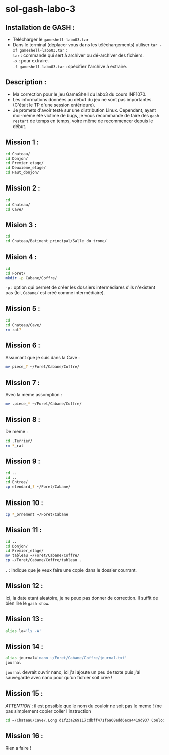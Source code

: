 # sol-gash-labo-3

## Installation de GASH :     
 - Télécharger le `gameshell-labo03.tar`     
 - Dans le terminal (déplacer vous dans les téléchargements) utiliser `tar -xf gameshell-labo03.tar` :   
   `tar` : commande qui sert à archiver ou dé-archiver des fichiers.   
   `-x` : pour extraire.     
   `-f gameshell-labo03.tar` : spécifier l'archive à extraire.     
   
## Description :
 - Ma correction pour le jeu GameShell du labo3 du cours INF1070.
 - Les informations données au début du jeu ne sont pas importantes. (C'était le TP d'une session entérieure).     
 - Je promets d'avoir testé sur une distribution Linux. Cependant, ayant moi-même été victime de bugs, je vous recommande de faire des `gash restart` de temps en temps, voire même de recommencer depuis le début.

## Mission 1 :

```sh
cd Chateau/
cd Donjon/
cd Premier_etage/
cd Deuxieme_etage/
cd Haut_donjon/
```

## Mission 2 :

```sh
cd
cd Chateau/
cd Cave/
```
## Mision 3 :

```sh
cd
cd Chateau/Batiment_principal/Salle_du_trone/
```

## Mision 4 :

```sh
cd
cd Foret/
mkdir -p Cabane/Coffre/ 
```
`-p` : option qui permet de créer les dossiers intermédiares s'ils n'existent pas (Ici, `Cabane/` est créé comme intermédiaire). 

## Mission 5 : 

```sh
cd
cd Chateau/Cave/
rm rat? 
```
## Mission 6 : 

Assumant que je suis dans la Cave :
```sh
mv piece_? ~/Foret/Cabane/Coffre/
```
## Mission 7 : 

Avec la meme assomption : 
```sh
mv .piece_* ~/Foret/Cabane/Coffre/
```

## Mission 8 :

De meme :
```sh
cd .Terrier/
rm *_rat
```

## Mission 9 :

```sh
cd ..
cd ..
cd Entree/
cp etendard_? ~/Foret/Cabane/
```
## Mission 10 :

```sh
cp *_ornement ~/Foret/Cabane
```

## Mission 11 :

```sh
cd ..
cd Donjon/
cd Premier_etage/
mv tableau ~/Foret/Cabane/Coffre/
cp ~/Foret/Cabane/Coffre/tableau .
```
`.` : indique que je veux faire une copie dans le dossier courrant. 

## Mission 12 : 

Ici, la date etant aleatoire, je ne peux pas donner de correction. 
Il suffit de bien lire le `gash show`. 

## Mission 13 : 

```sh
alias la='ls -A'
```

## Mission 14 : 

```sh
alias journal='nano ~/Foret/Cabane/Coffre/journal.txt'
journal
```

`journal` devrait ouvrir nano, ici j'ai ajoute un peu de texte puis j'ai sauvegarde avec nano pour qu'un fichier soit crée ! 

## Mission 15 : 

_ATTENTION_ : il est possible que le nom du couloir ne soit pas le meme ! (ne pas simplement copier coller l'instruction 
```sh
cd ~/Chateau/Cave/.Long d1f23a269117cdbff471f6a68edd6aca4419d937 Couloir d0f81167efeb878d268a561644572f5431f476ce
```

## Mission 16 :
Rien a faire ! 
